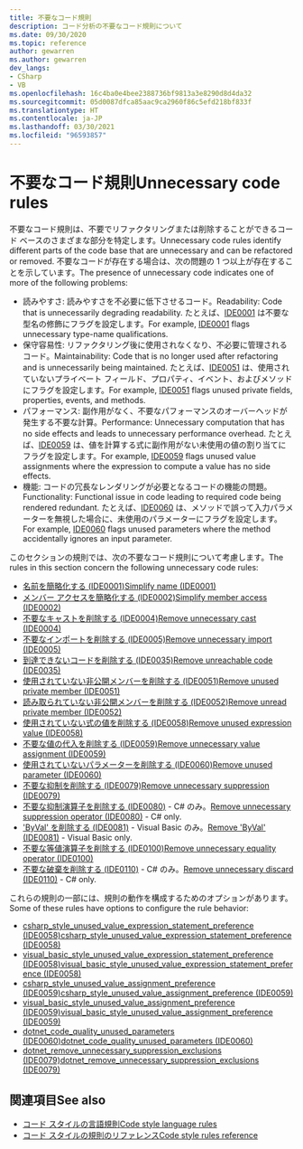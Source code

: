 ```yaml
---
title: 不要なコード規則
description: コード分析の不要なコード規則について
ms.date: 09/30/2020
ms.topic: reference
author: gewarren
ms.author: gewarren
dev_langs:
- CSharp
- VB
ms.openlocfilehash: 16c4ba0e4bee2388736bf9813a3e8290d8d4da32
ms.sourcegitcommit: 05d0087dfca85aac9ca2960f86c5efd218bf833f
ms.translationtype: HT
ms.contentlocale: ja-JP
ms.lasthandoff: 03/30/2021
ms.locfileid: "96593857"
---
```

# <a name="unnecessary-code-rules"></a><span data-ttu-id="cf334-103">不要なコード規則</span><span class="sxs-lookup"><span data-stu-id="cf334-103">Unnecessary code rules</span></span>

<span data-ttu-id="cf334-104">不要なコード規則は、不要でリファクタリングまたは削除することができるコード ベースのさまざまな部分を特定します。</span><span class="sxs-lookup"><span data-stu-id="cf334-104">Unnecessary code rules identify different parts of the code base that are unnecessary and can be refactored or removed.</span></span> <span data-ttu-id="cf334-105">不要なコードが存在する場合は、次の問題の 1 つ以上が存在することを示しています。</span><span class="sxs-lookup"><span data-stu-id="cf334-105">The presence of unnecessary code indicates one of more of the following problems:</span></span>

- <span data-ttu-id="cf334-106">読みやすさ: 読みやすさを不必要に低下させるコード。</span><span class="sxs-lookup"><span data-stu-id="cf334-106">Readability: Code that is unnecessarily degrading readability.</span></span> <span data-ttu-id="cf334-107">たとえば、[IDE0001](ide0001.md) は不要な型名の修飾にフラグを設定します。</span><span class="sxs-lookup"><span data-stu-id="cf334-107">For example, [IDE0001](ide0001.md) flags unnecessary type-name qualifications.</span></span>
- <span data-ttu-id="cf334-108">保守容易性: リファクタリング後に使用されなくなり、不必要に管理されるコード。</span><span class="sxs-lookup"><span data-stu-id="cf334-108">Maintainability: Code that is no longer used after refactoring and is unnecessarily being maintained.</span></span> <span data-ttu-id="cf334-109">たとえば、[IDE0051](ide0051.md) は、使用されていないプライベート フィールド、プロパティ、イベント、およびメソッドにフラグを設定します。</span><span class="sxs-lookup"><span data-stu-id="cf334-109">For example, [IDE0051](ide0051.md) flags unused private fields, properties, events, and methods.</span></span>
- <span data-ttu-id="cf334-110">パフォーマンス: 副作用がなく、不要なパフォーマンスのオーバーヘッドが発生する不要な計算。</span><span class="sxs-lookup"><span data-stu-id="cf334-110">Performance: Unnecessary computation that has no side effects and leads to unnecessary performance overhead.</span></span> <span data-ttu-id="cf334-111">たとえば、[IDE0059](ide0059.md) は、値を計算する式に副作用がない未使用の値の割り当てにフラグを設定します。</span><span class="sxs-lookup"><span data-stu-id="cf334-111">For example, [IDE0059](ide0059.md) flags unused value assignments where the expression to compute a value has no side effects.</span></span>
- <span data-ttu-id="cf334-112">機能: コードの冗長なレンダリングが必要となるコードの機能の問題。</span><span class="sxs-lookup"><span data-stu-id="cf334-112">Functionality: Functional issue in code leading to required code being rendered redundant.</span></span> <span data-ttu-id="cf334-113">たとえば、[IDE0060](ide0060.md) は、メソッドで誤って入力パラメーターを無視した場合に、未使用のパラメーターにフラグを設定します。</span><span class="sxs-lookup"><span data-stu-id="cf334-113">For example, [IDE0060](ide0060.md) flags unused parameters where the method accidentally ignores an input parameter.</span></span>

<span data-ttu-id="cf334-114">このセクションの規則では、次の不要なコード規則について考慮します。</span><span class="sxs-lookup"><span data-stu-id="cf334-114">The rules in this section concern the following unnecessary code rules:</span></span>

- [<span data-ttu-id="cf334-115">名前を簡略化する (IDE0001)</span><span class="sxs-lookup"><span data-stu-id="cf334-115">Simplify name (IDE0001)</span></span>](ide0001.md)
- [<span data-ttu-id="cf334-116">メンバー アクセスを簡略化する (IDE0002)</span><span class="sxs-lookup"><span data-stu-id="cf334-116">Simplify member access (IDE0002)</span></span>](ide0002.md)
- [<span data-ttu-id="cf334-117">不要なキャストを削除する (IDE0004)</span><span class="sxs-lookup"><span data-stu-id="cf334-117">Remove unnecessary cast (IDE0004)</span></span>](ide0004.md)
- [<span data-ttu-id="cf334-118">不要なインポートを削除する (IDE0005)</span><span class="sxs-lookup"><span data-stu-id="cf334-118">Remove unnecessary import (IDE0005)</span></span>](ide0005.md)
- [<span data-ttu-id="cf334-119">到達できないコードを削除する (IDE0035)</span><span class="sxs-lookup"><span data-stu-id="cf334-119">Remove unreachable code (IDE0035)</span></span>](ide0035.md)
- [<span data-ttu-id="cf334-120">使用されていない非公開メンバーを削除する (IDE0051)</span><span class="sxs-lookup"><span data-stu-id="cf334-120">Remove unused private member (IDE0051)</span></span>](ide0051.md)
- [<span data-ttu-id="cf334-121">読み取られていない非公開メンバーを削除する (IDE0052)</span><span class="sxs-lookup"><span data-stu-id="cf334-121">Remove unread private member (IDE0052)</span></span>](ide0052.md)
- [<span data-ttu-id="cf334-122">使用されていない式の値を削除する (IDE0058)</span><span class="sxs-lookup"><span data-stu-id="cf334-122">Remove unused expression value (IDE0058)</span></span>](ide0058.md)
- [<span data-ttu-id="cf334-123">不要な値の代入を削除する (IDE0059)</span><span class="sxs-lookup"><span data-stu-id="cf334-123">Remove unnecessary value assignment (IDE0059)</span></span>](ide0059.md)
- [<span data-ttu-id="cf334-124">使用されていないパラメーターを削除する (IDE0060)</span><span class="sxs-lookup"><span data-stu-id="cf334-124">Remove unused parameter (IDE0060)</span></span>](ide0060.md)
- [<span data-ttu-id="cf334-125">不要な抑制を削除する (IDE0079)</span><span class="sxs-lookup"><span data-stu-id="cf334-125">Remove unnecessary suppression (IDE0079)</span></span>](ide0079.md)
- <span data-ttu-id="cf334-126">[不要な抑制演算子を削除する (IDE0080)](ide0080.md) - C# のみ。</span><span class="sxs-lookup"><span data-stu-id="cf334-126">[Remove unnecessary suppression operator (IDE0080)](ide0080.md) - C# only.</span></span>
- <span data-ttu-id="cf334-127">['ByVal' を削除する (IDE0081)](ide0081.md) - Visual Basic のみ。</span><span class="sxs-lookup"><span data-stu-id="cf334-127">[Remove 'ByVal' (IDE0081)](ide0081.md) - Visual Basic only.</span></span>
- [<span data-ttu-id="cf334-128">不要な等値演算子を削除する (IDE0100)</span><span class="sxs-lookup"><span data-stu-id="cf334-128">Remove unnecessary equality operator (IDE0100)</span></span>](ide0100.md)
- <span data-ttu-id="cf334-129">[不要な破棄を削除する (IDE0110)](ide0110.md) - C# のみ。</span><span class="sxs-lookup"><span data-stu-id="cf334-129">[Remove unnecessary discard (IDE0110)](ide0110.md) - C# only.</span></span>

<span data-ttu-id="cf334-130">これらの規則の一部には、規則の動作を構成するためのオプションがあります。</span><span class="sxs-lookup"><span data-stu-id="cf334-130">Some of these rules have options to configure the rule behavior:</span></span>

- [<span data-ttu-id="cf334-131">csharp_style_unused_value_expression_statement_preference (IDE0058)</span><span class="sxs-lookup"><span data-stu-id="cf334-131">csharp_style_unused_value_expression_statement_preference (IDE0058)</span></span>](ide0058.md#csharp_style_unused_value_expression_statement_preference)
- [<span data-ttu-id="cf334-132">visual_basic_style_unused_value_expression_statement_preference (IDE0058)</span><span class="sxs-lookup"><span data-stu-id="cf334-132">visual_basic_style_unused_value_expression_statement_preference (IDE0058)</span></span>](ide0058.md#visual_basic_style_unused_value_expression_statement_preference)
- [<span data-ttu-id="cf334-133">csharp_style_unused_value_assignment_preference (IDE0059)</span><span class="sxs-lookup"><span data-stu-id="cf334-133">csharp_style_unused_value_assignment_preference (IDE0059)</span></span>](ide0059.md#csharp_style_unused_value_assignment_preference)
- [<span data-ttu-id="cf334-134">visual_basic_style_unused_value_assignment_preference (IDE0059)</span><span class="sxs-lookup"><span data-stu-id="cf334-134">visual_basic_style_unused_value_assignment_preference (IDE0059)</span></span>](ide0059.md#visual_basic_style_unused_value_assignment_preference)
- [<span data-ttu-id="cf334-135">dotnet_code_quality_unused_parameters (IDE0060)</span><span class="sxs-lookup"><span data-stu-id="cf334-135">dotnet_code_quality_unused_parameters (IDE0060)</span></span>](ide0060.md#dotnet_code_quality_unused_parameters)
- [<span data-ttu-id="cf334-136">dotnet_remove_unnecessary_suppression_exclusions (IDE0079)</span><span class="sxs-lookup"><span data-stu-id="cf334-136">dotnet_remove_unnecessary_suppression_exclusions (IDE0079)</span></span>](ide0079.md#dotnet_remove_unnecessary_suppression_exclusions)

## <a name="see-also"></a><span data-ttu-id="cf334-137">関連項目</span><span class="sxs-lookup"><span data-stu-id="cf334-137">See also</span></span>

- [<span data-ttu-id="cf334-138">コード スタイルの言語規則</span><span class="sxs-lookup"><span data-stu-id="cf334-138">Code style language rules</span></span>](language-rules.md)
- [<span data-ttu-id="cf334-139">コード スタイルの規則のリファレンス</span><span class="sxs-lookup"><span data-stu-id="cf334-139">Code style rules reference</span></span>](index.md)

